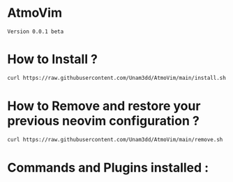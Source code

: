 # AtmoVim
    Version 0.0.1 beta

# How to Install ?
```sh
curl https://raw.githubusercontent.com/Unam3dd/AtmoVim/main/install.sh | sh
```

# How to Remove and restore your previous neovim configuration ?
```sh
curl https://raw.githubusercontent.com/Unam3dd/AtmoVim/main/remove.sh | sh
```

# Commands and Plugins installed :
